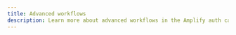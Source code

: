 ```yaml
---
title: Advanced workflows
description: Learn more about advanced workflows in the Amplify auth category. This includes subscribing to events, identity pool federation, auth-related Lambda triggers and working with AWS service objects.
---
```


<inline-fragment platform="js" src="~/lib/auth/fragments/js/advanced.md"></inline-fragment>
